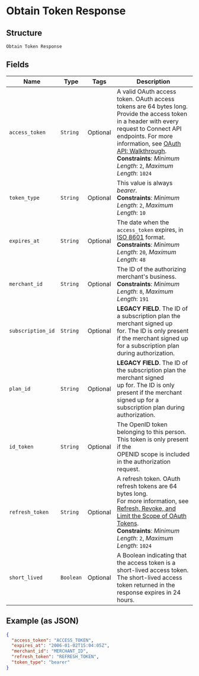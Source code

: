 
# Obtain Token Response

## Structure

`Obtain Token Response`

## Fields

| Name | Type | Tags | Description |
|  --- | --- | --- | --- |
| `access_token` | `String` | Optional | A valid OAuth access token. OAuth access tokens are 64 bytes long.<br>Provide the access token in a header with every request to Connect API<br>endpoints. For more information, see [OAuth API: Walkthrough](https://developer.squareup.com/docs/oauth-api/walkthrough).<br>**Constraints**: *Minimum Length*: `2`, *Maximum Length*: `1024` |
| `token_type` | `String` | Optional | This value is always _bearer_.<br>**Constraints**: *Minimum Length*: `2`, *Maximum Length*: `10` |
| `expires_at` | `String` | Optional | The date when the `access_token` expires, in [ISO 8601](http://www.iso.org/iso/home/standards/iso8601.htm) format.<br>**Constraints**: *Minimum Length*: `20`, *Maximum Length*: `48` |
| `merchant_id` | `String` | Optional | The ID of the authorizing merchant's business.<br>**Constraints**: *Minimum Length*: `8`, *Maximum Length*: `191` |
| `subscription_id` | `String` | Optional | __LEGACY FIELD__. The ID of a subscription plan the merchant signed up<br>for. The ID is only present if the merchant signed up for a subscription plan during authorization. |
| `plan_id` | `String` | Optional | __LEGACY FIELD__. The ID of the subscription plan the merchant signed<br>up for. The ID is only present if the merchant signed up for a subscription plan during<br>authorization. |
| `id_token` | `String` | Optional | The OpenID token belonging to this person. This token is only present if the<br>OPENID scope is included in the authorization request. |
| `refresh_token` | `String` | Optional | A refresh token. OAuth refresh tokens are 64 bytes long.<br>For more information, see [Refresh, Revoke, and Limit the Scope of OAuth Tokens](https://developer.squareup.com/docs/oauth-api/refresh-revoke-limit-scope).<br>**Constraints**: *Minimum Length*: `2`, *Maximum Length*: `1024` |
| `short_lived` | `Boolean` | Optional | A Boolean indicating that the access token is a short-lived access token.<br>The short-lived access token returned in the response expires in 24 hours. |

## Example (as JSON)

```json
{
  "access_token": "ACCESS_TOKEN",
  "expires_at": "2006-01-02T15:04:05Z",
  "merchant_id": "MERCHANT_ID",
  "refresh_token": "REFRESH_TOKEN",
  "token_type": "bearer"
}
```

